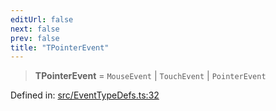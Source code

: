 ```yaml
---
editUrl: false
next: false
prev: false
title: "TPointerEvent"
---
```


> **TPointerEvent** = `MouseEvent` \| `TouchEvent` \| `PointerEvent`

Defined in: [src/EventTypeDefs.ts:32](https://github.com/fabricjs/fabric.js/blob/e114448a1bce9b68a3e1bba337bc0c83a35c1aa5/src/EventTypeDefs.ts#L32)
